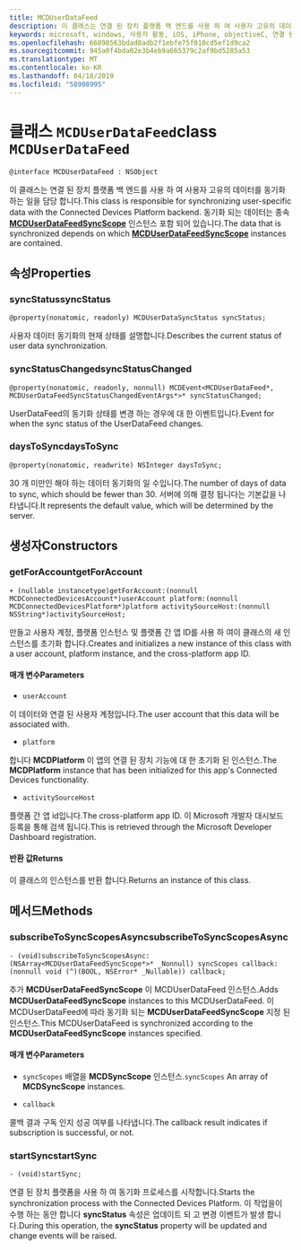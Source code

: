 ```yaml
---
title: MCDUserDataFeed
description: 이 클래스는 연결 된 장치 플랫폼 백 엔드를 사용 하 여 사용자 고유의 데이터를 동기화 하는 일을 담당 합니다.
keywords: microsoft, windows, 사용자 활동, iOS, iPhone, objectiveC, 연결 된 장치, 프로젝트 로마
ms.openlocfilehash: 66898563bdad8adb2f1ebfe75f010cd5ef1d9ca2
ms.sourcegitcommit: 945a0f4bda02e3b4eb9a665379c2af9bd5285a53
ms.translationtype: MT
ms.contentlocale: ko-KR
ms.lasthandoff: 04/18/2019
ms.locfileid: "58908995"
---
```

# <a name="class-mcduserdatafeed"></a><span data-ttu-id="c083d-104">클래스 `MCDUserDataFeed`</span><span class="sxs-lookup"><span data-stu-id="c083d-104">class `MCDUserDataFeed`</span></span>

```
@interface MCDUserDataFeed : NSObject
```

<span data-ttu-id="c083d-105">이 클래스는 연결 된 장치 플랫폼 백 엔드를 사용 하 여 사용자 고유의 데이터를 동기화 하는 일을 담당 합니다.</span><span class="sxs-lookup"><span data-stu-id="c083d-105">This class is responsible for synchronizing user-specific data with the Connected Devices Platform backend.</span></span> <span data-ttu-id="c083d-106">동기화 되는 데이터는 종속 **[MCDUserDataFeedSyncScope](MCDUserDataFeedSyncScope.md)** 인스턴스 포함 되어 있습니다.</span><span class="sxs-lookup"><span data-stu-id="c083d-106">The data that is synchronized depends on which **[MCDUserDataFeedSyncScope](MCDUserDataFeedSyncScope.md)** instances are contained.</span></span>

## <a name="properties"></a><span data-ttu-id="c083d-107">속성</span><span class="sxs-lookup"><span data-stu-id="c083d-107">Properties</span></span>

### <a name="syncstatus"></a><span data-ttu-id="c083d-108">syncStatus</span><span class="sxs-lookup"><span data-stu-id="c083d-108">syncStatus</span></span>
`@property(nonatomic, readonly) MCDUserDataSyncStatus syncStatus;`

<span data-ttu-id="c083d-109">사용자 데이터 동기화의 현재 상태를 설명합니다.</span><span class="sxs-lookup"><span data-stu-id="c083d-109">Describes the current status of user data synchronization.</span></span>

### <a name="syncstatuschanged"></a><span data-ttu-id="c083d-110">syncStatusChanged</span><span class="sxs-lookup"><span data-stu-id="c083d-110">syncStatusChanged</span></span>
`@property(nonatomic, readonly, nonnull) MCDEvent<MCDUserDataFeed*, MCDUserDataFeedSyncStatusChangedEventArgs*>* syncStatusChanged;`

<span data-ttu-id="c083d-111">UserDataFeed의 동기화 상태를 변경 하는 경우에 대 한 이벤트입니다.</span><span class="sxs-lookup"><span data-stu-id="c083d-111">Event for when the sync status of the UserDataFeed changes.</span></span>

### <a name="daystosync"></a><span data-ttu-id="c083d-112">daysToSync</span><span class="sxs-lookup"><span data-stu-id="c083d-112">daysToSync</span></span>
`@property(nonatomic, readwrite) NSInteger daysToSync;`

<span data-ttu-id="c083d-113">30 개 미만인 해야 하는 데이터 동기화의 일 수입니다.</span><span class="sxs-lookup"><span data-stu-id="c083d-113">The number of days of data to sync, which should be fewer than 30.</span></span>  <span data-ttu-id="c083d-114">서버에 의해 결정 됩니다는 기본값을 나타냅니다.</span><span class="sxs-lookup"><span data-stu-id="c083d-114">It represents the default value, which will be determined by the server.</span></span>

## <a name="constructors"></a><span data-ttu-id="c083d-115">생성자</span><span class="sxs-lookup"><span data-stu-id="c083d-115">Constructors</span></span>

### <a name="getforaccount"></a><span data-ttu-id="c083d-116">getForAccount</span><span class="sxs-lookup"><span data-stu-id="c083d-116">getForAccount</span></span>
`+ (nullable instancetype)getForAccount:(nonnull MCDConnectedDevicesAccount*)userAccount
                                   platform:(nonnull MCDConnectedDevicesPlatform*)platform
                         activitySourceHost:(nonnull NSString*)activitySourceHost;`

<span data-ttu-id="c083d-117">만들고 사용자 계정, 플랫폼 인스턴스 및 플랫폼 간 앱 ID를 사용 하 여이 클래스의 새 인스턴스를 초기화 합니다.</span><span class="sxs-lookup"><span data-stu-id="c083d-117">Creates and initializes a new instance of this class with a user account, platform instance, and the cross-platform app ID.</span></span>

#### <a name="parameters"></a><span data-ttu-id="c083d-118">매개 변수</span><span class="sxs-lookup"><span data-stu-id="c083d-118">Parameters</span></span>
* `userAccount` 

<span data-ttu-id="c083d-119">이 데이터와 연결 된 사용자 계정입니다.</span><span class="sxs-lookup"><span data-stu-id="c083d-119">The user account that this data will be associated with.</span></span>

* `platform` 

<span data-ttu-id="c083d-120">합니다 **MCDPlatform** 이 앱의 연결 된 장치 기능에 대 한 초기화 된 인스턴스.</span><span class="sxs-lookup"><span data-stu-id="c083d-120">The **MCDPlatform** instance that has been initialized for this app's Connected Devices functionality.</span></span>

* `activitySourceHost` 

<span data-ttu-id="c083d-121">플랫폼 간 앱 id입니다.</span><span class="sxs-lookup"><span data-stu-id="c083d-121">The cross-platform app ID.</span></span> <span data-ttu-id="c083d-122">이 Microsoft 개발자 대시보드 등록을 통해 검색 됩니다.</span><span class="sxs-lookup"><span data-stu-id="c083d-122">This is retrieved through the Microsoft Developer Dashboard registration.</span></span>

#### <a name="returns"></a><span data-ttu-id="c083d-123">반환 값</span><span class="sxs-lookup"><span data-stu-id="c083d-123">Returns</span></span>
<span data-ttu-id="c083d-124">이 클래스의 인스턴스를 반환 합니다.</span><span class="sxs-lookup"><span data-stu-id="c083d-124">Returns an instance of this class.</span></span>

## <a name="methods"></a><span data-ttu-id="c083d-125">메서드</span><span class="sxs-lookup"><span data-stu-id="c083d-125">Methods</span></span>

### <a name="subscribetosyncscopesasync"></a><span data-ttu-id="c083d-126">subscribeToSyncScopesAsync</span><span class="sxs-lookup"><span data-stu-id="c083d-126">subscribeToSyncScopesAsync</span></span>
`- (void)subscribeToSyncScopesAsync:(NSArray<MCDUserDataFeedSyncScope*>* _Nonnull) syncScopes callback:(nonnull void (^)(BOOL, NSError* _Nullable)) callback;`

<span data-ttu-id="c083d-127">추가 **MCDUserDataFeedSyncScope** 이 MCDUserDataFeed 인스턴스.</span><span class="sxs-lookup"><span data-stu-id="c083d-127">Adds **MCDUserDataFeedSyncScope** instances to this MCDUserDataFeed.</span></span>  <span data-ttu-id="c083d-128">이 MCDUserDataFeed에 따라 동기화 되는 **MCDUserDataFeedSyncScope** 지정 된 인스턴스.</span><span class="sxs-lookup"><span data-stu-id="c083d-128">This MCDUserDataFeed is synchronized according to the **MCDUserDataFeedSyncScope** instances specified.</span></span>

#### <a name="parameters"></a><span data-ttu-id="c083d-129">매개 변수</span><span class="sxs-lookup"><span data-stu-id="c083d-129">Parameters</span></span>

* <span data-ttu-id="c083d-130">`syncScopes` 배열을 **MCDSyncScope** 인스턴스.</span><span class="sxs-lookup"><span data-stu-id="c083d-130">`syncScopes` An array of **MCDSyncScope** instances.</span></span>

* `callback`

<span data-ttu-id="c083d-131">콜백 결과 구독 인지 성공 여부를 나타냅니다.</span><span class="sxs-lookup"><span data-stu-id="c083d-131">The callback result indicates if subscription is successful, or not.</span></span> 

### <a name="startsync"></a><span data-ttu-id="c083d-132">startSync</span><span class="sxs-lookup"><span data-stu-id="c083d-132">startSync</span></span>
`- (void)startSync;`

<span data-ttu-id="c083d-133">연결 된 장치 플랫폼을 사용 하 여 동기화 프로세스를 시작합니다.</span><span class="sxs-lookup"><span data-stu-id="c083d-133">Starts the synchronization process with the Connected Devices Platform.</span></span> <span data-ttu-id="c083d-134">이 작업을이 수행 하는 동안 합니다 **syncStatus** 속성은 업데이트 되 고 변경 이벤트가 발생 합니다.</span><span class="sxs-lookup"><span data-stu-id="c083d-134">During this operation, the **syncStatus** property will be updated and change events will be raised.</span></span>